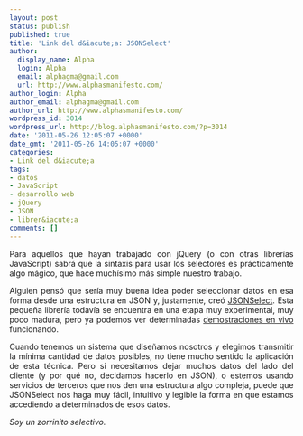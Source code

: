 ```yaml
---
layout: post
status: publish
published: true
title: 'Link del d&iacute;a: JSONSelect'
author:
  display_name: Alpha
  login: Alpha
  email: alphagma@gmail.com
  url: http://www.alphasmanifesto.com/
author_login: Alpha
author_email: alphagma@gmail.com
author_url: http://www.alphasmanifesto.com/
wordpress_id: 3014
wordpress_url: http://blog.alphasmanifesto.com/?p=3014
date: '2011-05-26 12:05:07 +0000'
date_gmt: '2011-05-26 14:05:07 +0000'
categories:
- Link del d&iacute;a
tags:
- datos
- JavaScript
- desarrollo web
- jQuery
- JSON
- librer&iacute;a
comments: []
---
```

<p style="text-align: justify;">Para aquellos que hayan trabajado con jQuery (o con otras librer&iacute;as JavaScript) sabr&aacute; que la sintaxis para usar los selectores es pr&aacute;cticamente algo m&aacute;gico, que hace much&iacute;simo m&aacute;s simple nuestro trabajo.</p>
<p style="text-align: justify;">Alguien pens&oacute; que ser&iacute;a muy buena idea poder seleccionar datos en esa forma desde una estructura en JSON y, justamente, cre&oacute; <a href="http://jsonselect.org">JSONSelect</a>. Esta peque&ntilde;a librer&iacute;a todav&iacute;a se encuentra en una etapa muy experimental, muy poco madura, pero ya podemos ver determinadas <a href="http://jsonselect.org/#tryit">demostraciones en vivo</a> funcionando.</p>
<p style="text-align: justify;">Cuando tenemos un sistema que dise&ntilde;amos nosotros y elegimos transmitir la m&iacute;nima cantidad de datos posibles, no tiene mucho sentido la aplicaci&oacute;n de esta t&eacute;cnica. Pero si necesitamos dejar muchos datos del lado del cliente (y por qu&eacute; no, decidamos hacerlo en JSON), o estemos usando servicios de terceros que nos den una estructura algo compleja, puede que JSONSelect nos haga muy f&aacute;cil, intuitivo y legible la forma en que estamos accediendo a determinados de esos datos.</p>
<p style="text-align: justify;"><em>Soy un zorrinito selectivo.</em></p>
